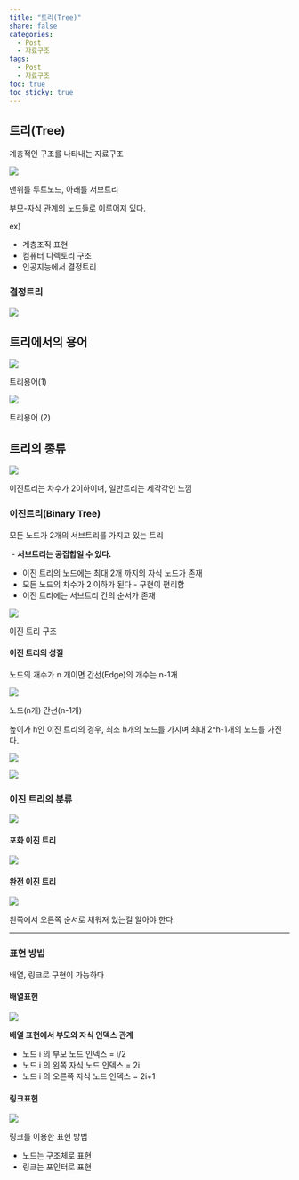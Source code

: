 ```yaml
---
title: "트리(Tree)"
share: false
categories:
  - Post
  - 자료구조
tags:
  - Post
  - 자료구조
toc: true
toc_sticky: true
---
```



## 트리(Tree)

계층적인 구조를 나타내는 자료구조

![](/assets/images/img-77.png)

맨위를 루트노드, 아래를 서브트리

부모-자식 관계의 노드들로 이루어져 있다.

ex)

-   계층조직 표현
-   컴퓨터 디렉토리 구조
-   인공지능에서 결정트리

### 결정트리

![](/assets/images/img-72.png)

## 트리에서의 용어

![](/assets/images/img-78.png)

트리용어(1)

![](/assets/images/img-75.png)

트리용어 (2)

## 트리의 종류

![](/assets/images/img-71.png)

이진트리는 차수가 2이하이며, 일반트리는 제각각인 느낌

### 이진트리(Binary Tree)

모든 노드가 2개의 서브트리를 가지고 있는 트리

 - **서브트리는 공집합일 수 있다.**

-   이진 트리의 노드에는 최대 2개 까지의 자식 노드가 존재
-   모든 노드의 차수가 2 이하가 된다 - 구현이 편리함
-   이진 트리에는 서브트리 간의 순서가 존재

![](/assets/images/img-67.png)

이진 트리 구조

#### 이진 트리의 성질

노드의 개수가 n 개이면 간선(Edge)의 개수는 n-1개

![](/assets/images/img-70.png)

노드(n개) 간선(n-1개)

높이가 h인 이진 트리의 경우, 최소 h개의 노드를 가지며 최대 2^h-1개의 노드를 가진다.

![](/assets/images/img-65.png)

![](/assets/images/img-73.png)

### 이진 트리의 분류

![](/assets/images/img-76.png)

#### 포화 이진 트리

![](/assets/images/img-74.png)

#### 완전 이진 트리

![](/assets/images/img-68.png)

왼쪽에서 오른쪽 순서로 채워져 있는걸 알아야 한다.

---

### 표현 방법

배열, 링크로 구현이 가능하다

#### 배열표현

![](/assets/images/img-66.png)

**배열 표현에서 부모와 자식 인덱스 관계**

-   노드 i 의 부모 노드 인덱스 = i/2
-   노드 i 의 왼쪽 자식 노드 인덱스 = 2i
-   노드 i 의 오른쪽 자식 노드 인덱스 = 2i+1

#### 링크표현

![](/assets/images/img-69.png)

링크를 이용한 표현 방법

-   노드는 구조체로 표현
-   링크는 포인터로 표현